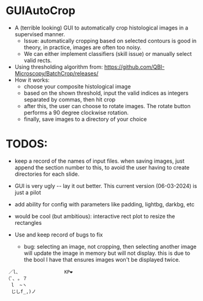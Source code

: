 # GUIAutoCrop
* A (terrible looking) GUI to automatically crop histological images in a supervised manner.
  * Issue: automatically cropping based on selected contours is good in theory, in practice, images are often too noisy.
  * We can either implement classifiers (skill issue) or manually select valid rects.
* Using thresholding algorithm from: https://github.com/QBI-Microscopy/BatchCrop/releases/
* How it works:
  * choose your composite histological image 
  * based on the shown threshold, input the valid indices as integers separated by commas, then hit crop
  * after this, the user can choose to rotate images. The rotate button performs a 90 degree clockwise rotation.
  * finally, save images to a directory of your choice

# TODOS:
* keep a record of the names of input files. when saving images, just append the section number to this, to avoid the user having to create directories for each slide.
* GUI is very ugly -- lay it out better. This current version (06-03-2024) is just a pilot
* add ability for config with parameters like padding, lightbg, darkbg, etc
* would be cool (but ambitious): interactive rect plot to resize the rectangles

* Use and keep record of bugs to fix
  * bug: selecting an image, not cropping, then selecting another image will update the image in memory but will not display. this is due to the bool I have that ensures images won't be displayed twice.


```
 ／l、                KP❤️
（ﾟ､ ｡ ７
  l  ~ヽ
  じしf_,)ノ
```
